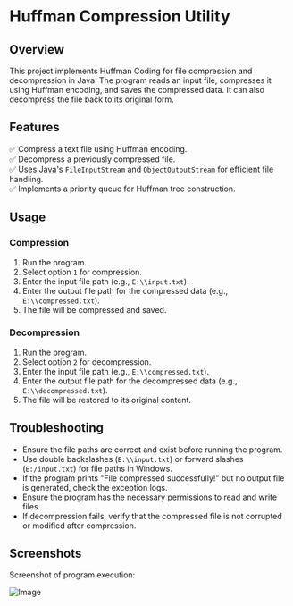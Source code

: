 # Huffman Compression Utility

## Overview
This project implements Huffman Coding for file compression and decompression in Java. The program reads an input file, compresses it using Huffman encoding, and saves the compressed data. It can also decompress the file back to its original form.

## Features
✅ Compress a text file using Huffman encoding. <br>
✅ Decompress a previously compressed file. <br>
✅ Uses Java's `FileInputStream` and `ObjectOutputStream` for efficient file handling. <br>
✅ Implements a priority queue for Huffman tree construction. <br>

## Usage
### **Compression**
1. Run the program.
2. Select option `1` for compression.
3. Enter the input file path (e.g., `E:\\input.txt`).
4. Enter the output file path for the compressed data (e.g., `E:\\compressed.txt`).
5. The file will be compressed and saved.

### **Decompression**
1. Run the program.
2. Select option `2` for decompression.
3. Enter the input file path (e.g., `E:\\compressed.txt`).
4. Enter the output file path for the decompressed data (e.g., `E:\\decompressed.txt`).
5. The file will be restored to its original content.

## Troubleshooting
- Ensure the file paths are correct and exist before running the program.
- Use double backslashes (`E:\\input.txt`) or forward slashes (`E:/input.txt`) for file paths in Windows.
- If the program prints "File compressed successfully!" but no output file is generated, check the exception logs.
- Ensure the program has the necessary permissions to read and write files.
- If decompression fails, verify that the compressed file is not corrupted or modified after compression.

## Screenshots
Screenshot of program execution:

![Image](https://github.com/user-attachments/assets/0d2a7044-d29e-4431-ab3f-48f6259636d6)
